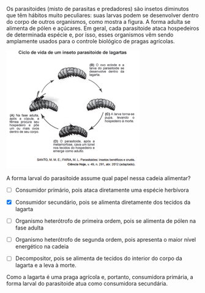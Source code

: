 

Os parasitoides (misto de parasitas e predadores) são insetos diminutos que têm hábitos muito peculiares: suas larvas podem se desenvolver dentro do corpo de outros organismos, como mostra a figura. A forma adulta se alimenta de pólen e açúcares. Em geral, cada parasitoide ataca hospedeiros de determinada espécie e, por isso, esses organismos vêm sendo amplamente usados para o controle biológico de pragas agrícolas.

![](32de92e4-26cb-ebbe-3ce7-0ddf930ce928.png)

A forma larval do parasitoide assume qual papel nessa cadeia alimentar?



- [ ] Consumidor primário, pois ataca diretamente uma espécie herbívora
- [x] Consumidor secundário, pois se alimenta diretamente dos tecidos da lagarta
- [ ] Organismo heterótrofo de primeira ordem, pois se alimenta de pólen na fase adulta
- [ ] Organismo heterótrofo de segunda ordem, pois apresenta o maior nível energético na cadeia
- [ ] Decompositor, pois se alimenta de tecidos do interior do corpo da lagarta e a leva à morte.


Como a lagarta é uma praga agrícola e, portanto, consumidora primária, a forma larval do parasitoide atua como consumidora secundária.
